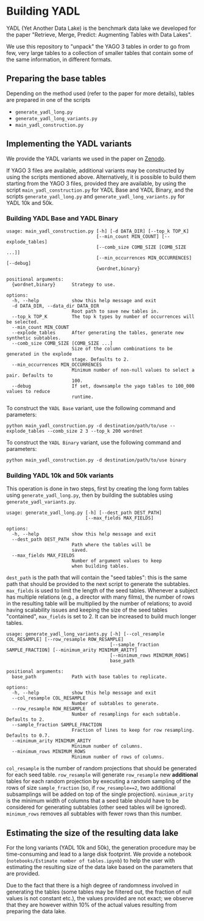 # Building YADL

YADL (Yet Another Data Lake) is the benchmark data lake we developed for the paper "Retrieve, Merge, Predict: Augmenting Tables with Data Lakes".

We use this repository to "unpack" the YAGO 3 tables in order to go from few, very large tables to a collection of smaller
tables that contain some of the same information, in different formats.

## Preparing the base tables
Depending on the method used (refer to the paper for more details), tables are prepared in one of the scripts
- `generate_yadl_long.py`
- `generate_yadl_long_variants.py`
- `main_yadl_construction.py`

## Implementing the YADL variants
We provide the YADL variants we used in the paper on [Zenodo](https://zenodo.org/doi/10.5281/zenodo.10600047).

If YAGO 3 files are available, additional variants may be constructed by using the scripts mentioned above.
Alternatively, it is possible to build them starting from the YAGO 3 files, provided they are available, by using the script `main_yadl_construction.py` for YADL Base and YADL Binary, and the scripts `generate_yadl_long.py` and `generate_yadl_long_variants.py` for YADL 10k and 50k.


### Building YADL Base and YADL Binary
```
usage: main_yadl_construction.py [-h] [-d DATA_DIR] [--top_k TOP_K]
                                 [--min_count MIN_COUNT] [--explode_tables]
                                 [--comb_size COMB_SIZE [COMB_SIZE ...]]
                                 [--min_occurrences MIN_OCCURRENCES] [--debug]
                                 {wordnet,binary}

positional arguments:
  {wordnet,binary}      Strategy to use.

options:
  -h, --help            show this help message and exit
  -d DATA_DIR, --data_dir DATA_DIR
                        Root path to save new tables in.
  --top_k TOP_K         The top k types by number of occurrences will be selected.
  --min_count MIN_COUNT
  --explode_tables      After generating the tables, generate new synthetic subtables.
  --comb_size COMB_SIZE [COMB_SIZE ...]
                        Size of the column combinations to be generated in the explode
                        stage. Defaults to 2.
  --min_occurrences MIN_OCCURRENCES
                        Minimum number of non-null values to select a pair. Defaults to
                        100.
  --debug               If set, downsample the yago tables to 100_000 values to reduce
                        runtime.
```

To construct the `YADL Base` variant, use the following command and parameters:
```
python main_yadl_construction.py -d destination/path/to/use --explode_tables --comb_size 2 3 --top_k 200 wordnet
```

To construct the `YADL Binary` variant, use the following command and parameters:
```
python main_yadl_construction.py -d destination/path/to/use binary
```

### Building YADL 10k and 50k variants
This operation is done in two steps, first by creating the long form tables using `generate_yadl_long.py`,
then by building the subtables using `generate_yadl_variants.py`.

```
usage: generate_yadl_long.py [-h] [--dest_path DEST_PATH]
                             [--max_fields MAX_FIELDS]

options:
  -h, --help            show this help message and exit
  --dest_path DEST_PATH
                        Path where the tables will be
                        saved.
  --max_fields MAX_FIELDS
                        Number of argument values to keep
                        when building tables.
```
`dest_path` is the path that will contain the "seed tables": this is the same path that should be provided to the next
script to generate the subtables.
`max_fields` is used to limit the length of the seed tables. Whenever a subject has multiple relations (e.g., a director
with many films), the number of rows in the resulting table will be multiplied by the number of relations; to avoid
having scalability issues and keeping the size of the seed tables "contained", `max_fields` is set to 2. It can be
increased to build much longer tables.

```
usage: generate_yadl_long_variants.py [-h] [--col_resample COL_RESAMPLE] [--row_resample ROW_RESAMPLE]
                                      [--sample_fraction SAMPLE_FRACTION] [--minimum_arity MINIMUM_ARITY]
                                      [--minimum_rows MINIMUM_ROWS]
                                      base_path

positional arguments:
  base_path             Path with base tables to replicate.

options:
  -h, --help            show this help message and exit
  --col_resample COL_RESAMPLE
                        Number of subtables to generate.
  --row_resample ROW_RESAMPLE
                        Number of resamplings for each subtable. Defaults to 2.
  --sample_fraction SAMPLE_FRACTION
                        Fraction of lines to keep for row resampling. Defaults to 0.7.
  --minimum_arity MINIMUM_ARITY
                        Minimum number of columns.
  --minimum_rows MINIMUM_ROWS
                        Minimum number of rows of columns.
```
`col_resample` is the number of random projections that should be generated for each seed table. `row_resample` will
generate `row_resample` new **additional** tables for each random projection by executing a random sampling of the
rows of size `sample_fraction` (so, if `row_resample==2`, two additional subsamplings will be added on top of the single
projection).  `minimum_arity` is the minimum width of columns that a seed table should have to be considered for
generating subtables (other seed tables will be ignored). `minimum_rows` removes all subtables with fewer rows than this
number.


## Estimating the size of the resulting data lake
For the long variants (YADL 10k and 50k), the generation procedure may be time-consuming  and lead to a large disk
footprint. We provide a notebook (`notebooks/Estimate number of tables.ipynb`) to help the user with estimating the
resulting size of the data lake based on the parameters that are provided.

Due to the fact that there is a high degree
of randomness involved in generating the tables (some tables may be filtered out, the fraction of null values is not
constant etc.), the values provided are not exact; we observe that they are however within 10% of the actual values
resulting from preparing the data lake.
